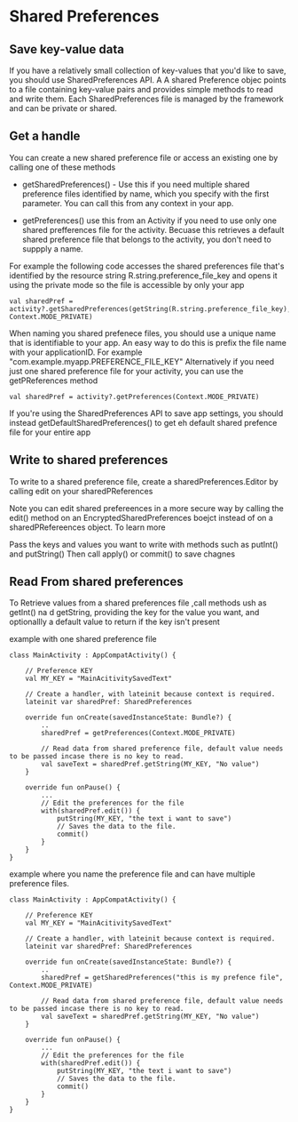 # Shared Preferences

## Save key-value data 
If you have a relatively small collection of key-values that you'd like to save, you should use SharedPreferences API. A A shared Preference objec points to a file containing key-value pairs and provides simple methods to read and write them. Each SharedPreferences file is managed by the framework and can be private or shared. 

## Get a handle
You can create a new shared preference file or access an existing one by calling one of these methods
- getSharedPreferences() - Use this if you need  multiple shared preference files identified by name, which you specify with the first parameter. You can call this from any context in your app. 

- getPreferences() use this from an Activity if you need to use only one shared prefferences file for the activity. Becuase this retrieves a default shared preference file that belongs to the activity, you don't need to suppply a name. 

For example the following code accesses the shared preferences file that's identified by the resource string R.string.preference_file_key and opens it using the private mode so the file is accessible by only your app
```
val sharedPref = activity?.getSharedPreferences(getString(R.string.preference_file_key), Context.MODE_PRIVATE)
```

When naming you shared prefenece files, you should use a unique name that is identifiable to your app. An easy way to do this is prefix the file name with your applicationID. For example "com.example.myapp.PREFERENCE_FILE_KEY"
Alternatively if you need just one shared preference file for your activity, you can use the getPReferences method
```
val sharedPref = activity?.getPreferences(Context.MODE_PRIVATE)

```

If you're using the SharedPreferences API to save app settings, you should instead getDefaultSharedPreferences() to get eh default shared prefence file for your entire app


## Write to shared preferences
To write to a shared preference file, create a sharedPreferences.Editor by calling edit on your sharedPReferences

Note you can edit shared prefereences in a more secure way by calling the edit() method on an EncryptedSharedPreferences boejct instead of on a sharedPRefereences object. To learn more 

Pass the keys and values you want to write with methods such as putInt() and putString()
Then call apply() or commit() to save chagnes

## Read From shared preferences
To Retrieve values from a shared preferences file ,call methods ush as getInt() na d getString, providing the key for the value you want, and optionallly a default value to return if the key isn't present



example with one shared preference file
```
class MainActivity : AppCompatActivity() {

    // Preference KEY
    val MY_KEY = "MainAcitivitySavedText"

    // Create a handler, with lateinit because context is required. 
    lateinit var sharedPref: SharedPreferences
    
    override fun onCreate(savedInstanceState: Bundle?) {
        ..
        sharedPref = getPreferences(Context.MODE_PRIVATE)
        
        // Read data from shared preference file, default value needs to be passed incase there is no key to read. 
        val saveText = sharedPref.getString(MY_KEY, "No value")
    }

    override fun onPause() {
        ...
        // Edit the preferences for the file
        with(sharedPref.edit()) {
            putString(MY_KEY, "the text i want to save")
            // Saves the data to the file. 
            commit()
        }
    }
}

```


example where you name the preference file and can have multiple preference files. 
```
class MainActivity : AppCompatActivity() {

    // Preference KEY
    val MY_KEY = "MainAcitivitySavedText"

    // Create a handler, with lateinit because context is required. 
    lateinit var sharedPref: SharedPreferences
    
    override fun onCreate(savedInstanceState: Bundle?) {
        ..
        sharedPref = getSharedPreferences("this is my prefence file", Context.MODE_PRIVATE)
        
        // Read data from shared preference file, default value needs to be passed incase there is no key to read. 
        val saveText = sharedPref.getString(MY_KEY, "No value")
    }

    override fun onPause() {
        ...
        // Edit the preferences for the file
        with(sharedPref.edit()) {
            putString(MY_KEY, "the text i want to save")
            // Saves the data to the file. 
            commit()
        }
    }
}

```


